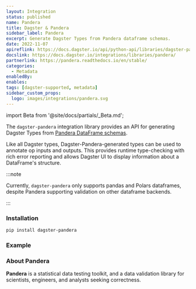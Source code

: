 ```yaml
---
layout: Integration
status: published
name: Pandera
title: Dagster & Pandera
sidebar_label: Pandera
excerpt: Generate Dagster Types from Pandera dataframe schemas.
date: 2022-11-07
apireflink: https://docs.dagster.io/api/python-api/libraries/dagster-pandera
docslink: https://docs.dagster.io/integrations/libraries/pandera/
partnerlink: https://pandera.readthedocs.io/en/stable/
categories:
  - Metadata
enabledBy:
enables:
tags: [dagster-supported, metadata]
sidebar_custom_props:
  logo: images/integrations/pandera.svg
---
```


import Beta from '@site/docs/partials/\_Beta.md';

<Beta />

The `dagster-pandera` integration library provides an API for generating Dagster Types from [Pandera DataFrame schemas](https://pandera.readthedocs.io/en/stable/dataframe_schemas.html).

Like all Dagster types, Dagster-Pandera-generated types can be used to annotate op inputs and outputs. This provides runtime type-checking with rich error reporting and allows Dagster UI to display information about a DataFrame's structure.

:::note

Currently, `dagster-pandera` only supports pandas and Polars dataframes, despite Pandera supporting validation on other dataframe backends.

:::

### Installation

```bash
pip install dagster-pandera
```

### Example

<CodeExample path="docs_beta_snippets/docs_beta_snippets/integrations/pandera.py" language="python" />

### About Pandera

**Pandera** is a statistical data testing toolkit, and a data validation library for scientists, engineers, and analysts seeking correctness.
